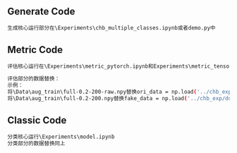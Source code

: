 ## Generate Code

~~~bash
生成核心运行部分在\Experiments\chb_multiple_classes.ipynb或者demo.py中
~~~

## Metric Code

~~~bash
评估核心运行在\Experiments\metric_pytorch.ipynb和Experiments\metric_tensorflow.ipynb中

评估部分的数据替换：
示例：
将\Data\aug_train\full-0.2-200-raw.npy替换ori_data = np.load('../chb_exp/ori_data_1.npy')中的数据路径
将\Data\aug_train\full-0.2-200.npy替换fake_data = np.load('../chb_exp/ddpm_fake_1_eeg.npy')中的数据路径
~~~

## Classic Code

~~~bash
分类核心运行\Experiments\model.ipynb
分类部分的数据替换同上
~~~